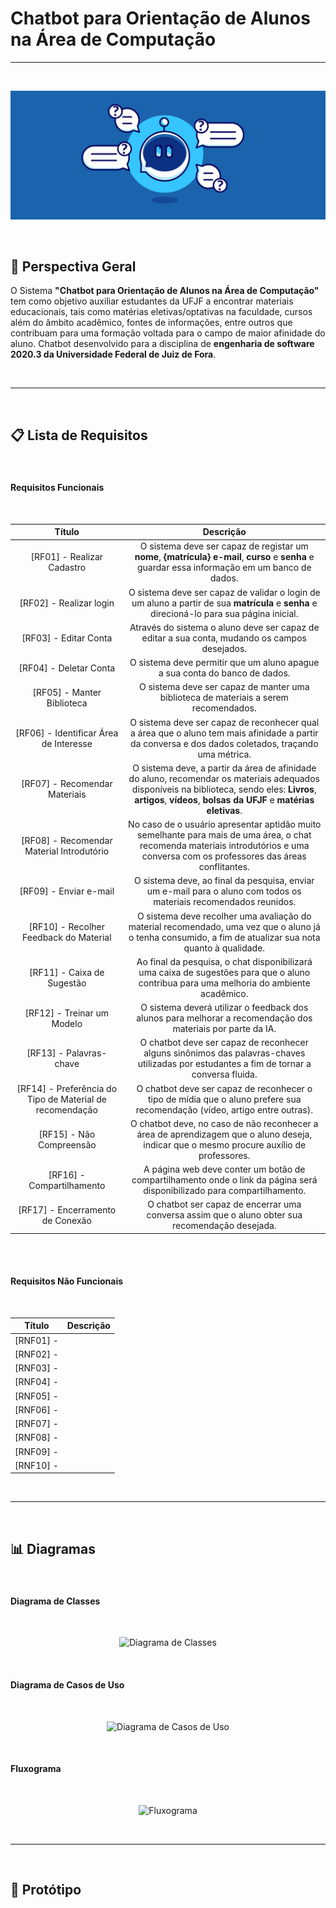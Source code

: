 # Chatbot para Orientação de Alunos na Área de Computação

---

<br>

<p align=center> <img src="images/chatbot-header.png" alt="Capa" title="Capa"/> </p>

<br>

## 📖 Perspectiva Geral
O Sistema **"Chatbot para Orientação de Alunos na Área de Computação"** tem como objetivo auxiliar estudantes da UFJF a encontrar materiais educacionais, tais como matérias eletivas/optativas na faculdade, cursos além do âmbito acadêmico, fontes de informações, entre outros que contribuam para uma formação voltada para o campo de maior afinidade do aluno. Chatbot desenvolvido para a disciplina de **engenharia de software 2020.3 da Universidade Federal de Juiz de Fora**.

<br>

---

<br>

## 📋 Lista de Requisitos

<br>

#### Requisitos Funcionais

<br>

 Título                           |   Descrição  
 :--------------:                 |   :-------: 
 [RF01] - Realizar Cadastro       | O sistema deve ser capaz de registar um **nome**, **{matrícula}** **e-mail**, **curso** e **senha** e guardar essa informação em um banco de dados.
 [RF02] - Realizar login          | O sistema deve ser capaz de validar o login de um aluno a partir de sua **matrícula** e **senha** e direcioná-lo para sua página inicial.
 [RF03] - Editar Conta            | Através do sistema o aluno deve ser capaz de editar a sua conta, mudando os campos desejados.
 [RF04] - Deletar Conta           | O sistema deve permitir que um aluno apague a sua conta do banco de dados.
 [RF05] - Manter Biblioteca       | O sistema deve ser capaz de manter uma biblioteca de materiais a serem recomendados.
 [RF06] - Identificar Área de Interesse | O sistema deve ser capaz de reconhecer qual a área que o aluno tem mais afinidade a partir da conversa e dos dados coletados, traçando uma métrica.
 [RF07] - Recomendar Materiais    | O sistema deve, a partir da área de afinidade do aluno, recomendar os materiais adequados disponíveis na biblioteca, sendo eles: **Livros**, **artigos**, **vídeos**, **bolsas da UFJF** e **matérias eletivas**.
 [RF08] - Recomendar Material Introdutório | No caso de o usuário apresentar aptidão muito semelhante para mais de uma área, o chat recomenda materiais introdutórios e uma conversa com os professores das áreas conflitantes.
 [RF09] - Enviar e-mail           | O sistema deve, ao final da pesquisa, enviar um e-mail para o aluno com todos os materiais recomendados reunidos.
 [RF10] - Recolher Feedback do Material | O sistema deve recolher uma avaliação do material recomendado, uma vez que o aluno já o tenha consumido, a fim de atualizar sua nota quanto à qualidade.
 [RF11] - Caixa de Sugestão       | Ao final da pesquisa, o chat disponibilizará uma caixa de sugestões para que o aluno contribua para uma melhoria do ambiente acadêmico.
 [RF12] - Treinar um Modelo       | O sistema deverá utilizar o feedback dos alunos para melhorar a recomendação dos materiais por parte da IA.
 [RF13] - Palavras-chave          | O chatbot deve ser capaz de reconhecer alguns sinônimos das palavras-chaves utilizadas por estudantes a fim de tornar a conversa fluida.
 [RF14] - Preferência do Tipo de Material de recomendação | O chatbot deve ser capaz de reconhecer o tipo de mídia que o aluno prefere sua recomendação (vídeo, artigo entre outras).
 [RF15] - Não Compreensão         | O chatbot deve, no caso de não reconhecer a área de aprendizagem que o aluno deseja, indicar que o mesmo procure auxílio de professores.
 [RF16] - Compartilhamento        | A página web deve conter um botão de compartilhamento onde o link da página será disponibilizado para compartilhamento. 
 [RF17] - Encerramento de Conexão | O chatbot ser capaz de encerrar uma conversa assim que o aluno obter sua recomendação desejada.

 <br>   

<br>

#### Requisitos Não Funcionais

<br>

Título                        |   Descrição  
 :--------------:             |   :-------: 
 [RNF01] -  | 
 [RNF02] -  | 
 [RNF03] -  | 
 [RNF04] -  | 
 [RNF05] -  | 
 [RNF06] -  | 
 [RNF07] -  | 
 [RNF08] -  | 
 [RNF09] -  | 
 [RNF10] -  | 

<br>

---

<br>

## 📊 Diagramas

<br>

#### Diagrama de Classes

<br>

<p align=center> <img src="images/diag-classes.jpg" alt="Diagrama de Classes" title="Diagrama de Classes"/> </p>

<br>

#### Diagrama de Casos de Uso

<br>

<p align=center> <img src="images/diag-casos-uso.jpg" alt="Diagrama de Casos de Uso" title="Diagrama de Casos de Uso"/> </p>

<br>

#### Fluxograma

<br>

<p align=center> <img src="images/fluxograma.jpg" alt="Fluxograma" title="Fluxograma"/> </p>

<br>

---

<br>

## 📝 Protótipo

<br>

